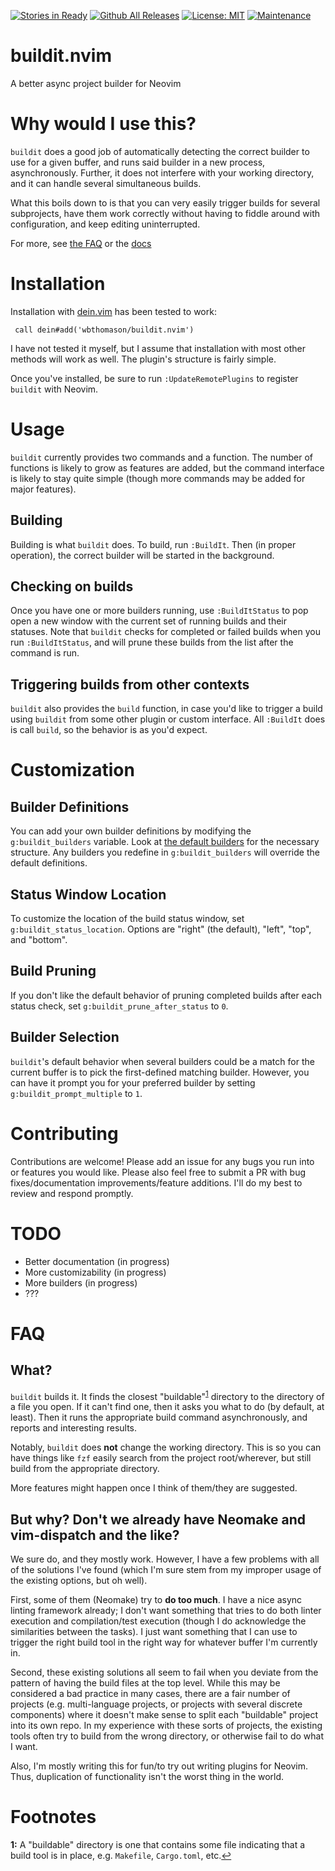 [![Stories in Ready](https://badge.waffle.io/wbthomason/buildit.nvim.png?label=ready&title=Ready)](https://waffle.io/wbthomason/buildit.nvim)
[![Github All Releases](https://img.shields.io/github/downloads/wbthomason/buildit.nvim/total.svg)]()
[![License: MIT](https://img.shields.io/badge/License-MIT-yellow.svg)](https://opensource.org/licenses/MIT)
[![Maintenance](https://img.shields.io/maintenance/yes/2017.svg)]()
# buildit.nvim
A better async project builder for Neovim

# Why would I use this?

`buildit` does a good job of automatically detecting the correct builder to use for a given buffer,
and runs said builder in a new process, asynchronously. Further, it does not interfere with your
working directory, and it can handle several simultaneous builds.

What this boils down to is that you can very easily trigger builds for several subprojects, have
them work correctly without having to fiddle around with configuration, and keep editing
uninterrupted.

For more, see [the FAQ](#faq) or the [docs](doc/buildit.txt)

# Installation

Installation with [dein.vim](https://github.com/Shougo/dein.vim) has been tested to work:

```vim
 call dein#add('wbthomason/buildit.nvim')
```

I have not tested it myself, but I assume that installation with most other methods will work as
well. The plugin's structure is fairly simple.

Once you've installed, be sure to run `:UpdateRemotePlugins` to register `buildit` with Neovim.

# Usage

`buildit` currently provides two commands and a function. The number of functions is likely to grow
as features are added, but the command interface is likely to stay quite simple (though more
commands may be added for major features).

## Building

Building is what `buildit` does. To build, run `:BuildIt`. Then (in proper operation), the correct
builder will be started in the background.

## Checking on builds

Once you have one or more builders running, use `:BuildItStatus` to pop open a new window with the
current set of running builds and their statuses. Note that `buildit` checks for completed or
failed builds when you run `:BuildItStatus`, and will prune these builds from the list after the
command is run.

## Triggering builds from other contexts

`buildit` also provides the `build` function, in case you'd like to trigger a build using
`buildit` from some other plugin or custom interface. All `:BuildIt` does is call `build`, so
the behavior is as you'd expect.

# Customization

## Builder Definitions

You can add your own builder definitions by modifying the `g:buildit_builders` variable. Look at 
[the default builders](rplugin/python3/buildit/builders.py) for the necessary structure. Any
builders you redefine in `g:buildit_builders` will override the default definitions.

## Status Window Location

To customize the location of the build status window, set `g:buildit_status_location`. Options are 
"right" (the default), "left", "top", and "bottom".

## Build Pruning

If you don't like the default behavior of pruning completed builds after each status check, set 
`g:buildit_prune_after_status` to `0`.

## Builder Selection

`buildit`'s default behavior when several builders could be a match for the current buffer is to 
pick the first-defined matching builder. However, you can have it prompt you for your preferred 
builder by setting `g:buildit_prompt_multiple` to `1`.

# Contributing

Contributions are welcome! Please add an issue for any bugs you run into or features you would like.
Please also feel free to submit a PR with bug fixes/documentation improvements/feature additions. 
I'll do my best to review and respond promptly.

# TODO

- Better documentation (in progress)
- More customizability (in progress)
- More builders (in progress)
- ???

# FAQ

## What?

`buildit` builds it. It finds the closest "buildable"<sup id=fn1>[1](#whatsbuildable)</sup> directory to the 
directory of a file you open. If it can't find one, then it asks you what to do (by default, at 
least). Then it runs the appropriate build command asynchronously, and reports and interesting 
results.

Notably, `buildit` does **not** change the working directory. This is so you can have things like 
`fzf` easily search from the project root/wherever, but still build from the appropriate directory.

More features might happen once I think of them/they are suggested.

## But why? Don't we already have Neomake and vim-dispatch and the like?

We sure do, and they mostly work. However, I have a few problems with all of the solutions I've 
found (which I'm sure stem from my improper usage of the existing options, but oh well).

First, some of them (Neomake) try to **do too much**. I have a nice async linting framework already;
I don't want something that tries to do both linter execution and compilation/test execution (though 
I do acknowledge the similarities between the tasks). I just want something that I can use to 
trigger the right build tool in the right way for whatever buffer I'm currently in.

Second, these existing solutions all seem to fail when you deviate from the pattern of having the 
build files at the top level. While this may be considered a bad practice in many cases, there are a
fair number of projects (e.g. multi-language projects, or projects with several discrete components)
where it doesn't make sense to split each "buildable" project into its own repo. In my experience 
with these sorts of projects, the existing tools often try to build from the wrong directory, or 
otherwise fail to do what I want.

Also, I'm mostly writing this for fun/to try out writing plugins for Neovim. Thus, duplication of 
functionality isn't the worst thing in the world.

# Footnotes

<a name="whatsbuildable">**1:** A "buildable" directory is one that contains some file indicating 
that a build tool is in place, e.g. `Makefile`, `Cargo.toml`, etc.[↩](#a1)</a>
